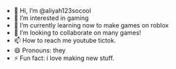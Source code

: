 - 👋 Hi, I’m @aliyah123socool
- 👀 I’m interested in gaming
- 🌱 I’m currently learning now to make games on roblox
- 💞️ I’m looking to collaborate on many games!
- 📫 How to reach me youtube tictok.
- 😄 Pronouns: they
- ⚡ Fun fact: i love making new stuff.

<!---
aliyah123socool/aliyah123socool is a ✨ special ✨ repository because its `README.md` (this file) appears on your GitHub profile.
You can click the Preview link to take a look at your changes.
--->
